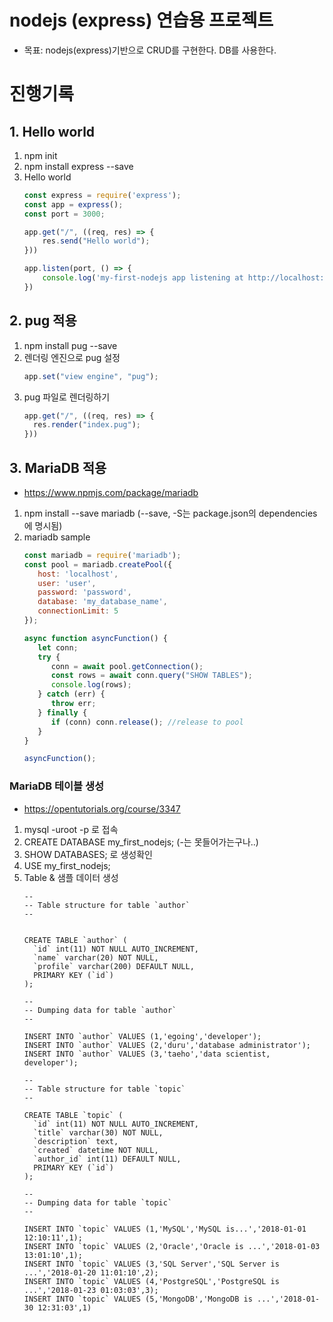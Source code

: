 # nodejs (express) 연습용 프로젝트
- 목표:  nodejs(express)기반으로 CRUD를 구현한다. DB를 사용한다.

# 진행기록
## 1. Hello world
1. npm init
2. npm install express --save
3. Hello world
    ```js
    const express = require('express');
    const app = express();
    const port = 3000;
    
    app.get("/", ((req, res) => {
        res.send("Hello world");
    }))
    
    app.listen(port, () => {
        console.log('my-first-nodejs app listening at http://localhost:3000')
    })
    ```
## 2. pug 적용
1. npm install pug --save
2. 렌더링 엔진으로 pug 설정
   ```js
   app.set("view engine", "pug");
   ```
3. pug 파일로 렌더링하기
   ```js
   app.get("/", ((req, res) => {
     res.render("index.pug");
   }))
   ```

## 3. MariaDB 적용
- https://www.npmjs.com/package/mariadb
1. npm install --save mariadb (--save, -S는 package.json의 dependencies에 명시됨)
2. mariadb sample
   ```js
   const mariadb = require('mariadb');
   const pool = mariadb.createPool({
      host: 'localhost',
      user: 'user',
      password: 'password',
      database: 'my_database_name',
      connectionLimit: 5
   });
   
   async function asyncFunction() {
      let conn;
      try {
         conn = await pool.getConnection();
         const rows = await conn.query("SHOW TABLES");
         console.log(rows);
      } catch (err) {
         throw err;
      } finally {
         if (conn) conn.release(); //release to pool
      }
   }
   
   asyncFunction();
   ```

### MariaDB 테이블 생성
- https://opentutorials.org/course/3347
1. mysql -uroot -p 로 접속
2. CREATE DATABASE my_first_nodejs; (-는 못들어가는구나..)
3. SHOW DATABASES; 로 생성확인
4. USE my_first_nodejs;
5. Table & 샘플 데이터 생성
   ```shell 
   --
   -- Table structure for table `author`
   --
     
     
   CREATE TABLE `author` (
     `id` int(11) NOT NULL AUTO_INCREMENT,
     `name` varchar(20) NOT NULL,
     `profile` varchar(200) DEFAULT NULL,
     PRIMARY KEY (`id`)
   );
     
   --
   -- Dumping data for table `author`
   --
     
   INSERT INTO `author` VALUES (1,'egoing','developer');
   INSERT INTO `author` VALUES (2,'duru','database administrator');
   INSERT INTO `author` VALUES (3,'taeho','data scientist, developer');
     
   --
   -- Table structure for table `topic`
   --
     
   CREATE TABLE `topic` (
     `id` int(11) NOT NULL AUTO_INCREMENT,
     `title` varchar(30) NOT NULL,
     `description` text,
     `created` datetime NOT NULL,
     `author_id` int(11) DEFAULT NULL,
     PRIMARY KEY (`id`)
   );
     
   --
   -- Dumping data for table `topic`
   --
     
   INSERT INTO `topic` VALUES (1,'MySQL','MySQL is...','2018-01-01 12:10:11',1);
   INSERT INTO `topic` VALUES (2,'Oracle','Oracle is ...','2018-01-03 13:01:10',1);
   INSERT INTO `topic` VALUES (3,'SQL Server','SQL Server is ...','2018-01-20 11:01:10',2);
   INSERT INTO `topic` VALUES (4,'PostgreSQL','PostgreSQL is ...','2018-01-23 01:03:03',3);
   INSERT INTO `topic` VALUES (5,'MongoDB','MongoDB is ...','2018-01-30 12:31:03',1)
   ```
